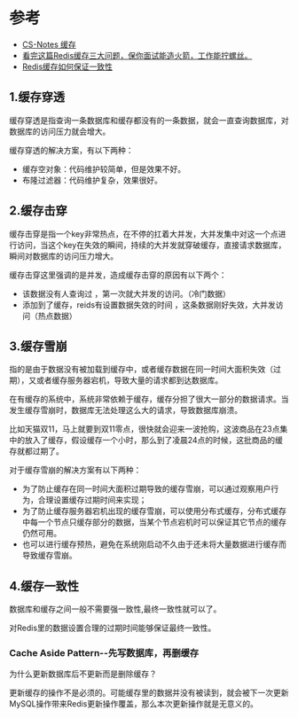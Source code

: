 # 参考

- [CS-Notes 缓存](https://github.com/CyC2018/CS-Notes/blob/master/notes/%E7%BC%93%E5%AD%98.md)
- [看完这篇Redis缓存三大问题，保你面试能造火箭，工作能拧螺丝。](https://juejin.im/post/5edceb206fb9a047a644684f)
- [Redis缓存如何保证一致性](https://www.cnblogs.com/AshOfTime/p/10815593.html)

## 1.缓存穿透

缓存穿透是指查询一条数据库和缓存都没有的一条数据，就会一直查询数据库，对数据库的访问压力就会增大。

缓存穿透的解决方案，有以下两种：

- 缓存空对象：代码维护较简单，但是效果不好。
- 布隆过滤器：代码维护复杂，效果很好。

## 2.缓存击穿

缓存击穿是指一个key非常热点，在不停的扛着大并发，大并发集中对这一个点进行访问，当这个key在失效的瞬间，持续的大并发就穿破缓存，直接请求数据库，瞬间对数据库的访问压力增大。

缓存击穿这里强调的是并发，造成缓存击穿的原因有以下两个：

- 该数据没有人查询过 ，第一次就大并发的访问。（冷门数据）
- 添加到了缓存，reids有设置数据失效的时间 ，这条数据刚好失效，大并发访问（热点数据）

## 3.缓存雪崩

指的是由于数据没有被加载到缓存中，或者缓存数据在同一时间大面积失效（过期），又或者缓存服务器宕机，导致大量的请求都到达数据库。

在有缓存的系统中，系统非常依赖于缓存，缓存分担了很大一部分的数据请求。当发生缓存雪崩时，数据库无法处理这么大的请求，导致数据库崩溃。

比如天猫双11，马上就要到双11零点，很快就会迎来一波抢购，这波商品在23点集中的放入了缓存，假设缓存一个小时，那么到了凌晨24点的时候，这批商品的缓存就都过期了。

对于缓存雪崩的解决方案有以下两种：

- 为了防止缓存在同一时间大面积过期导致的缓存雪崩，可以通过观察用户行为，合理设置缓存过期时间来实现；
- 为了防止缓存服务器宕机出现的缓存雪崩，可以使用分布式缓存，分布式缓存中每一个节点只缓存部分的数据，当某个节点宕机时可以保证其它节点的缓存仍然可用。
- 也可以进行缓存预热，避免在系统刚启动不久由于还未将大量数据进行缓存而导致缓存雪崩。

## 4.缓存一致性

数据库和缓存之间一般不需要强一致性,最终一致性就可以了。

对Redis里的数据设置合理的过期时间能够保证最终一致性。

### Cache Aside Pattern--先写数据库，再删缓存

为什么更新数据库后不更新而是删除缓存？

更新缓存的操作不是必须的。可能缓存里的数据并没有被读到，就会被下一次更新MySQL操作带来Redis更新操作覆盖，那么本次更新操作就是无意义的。
